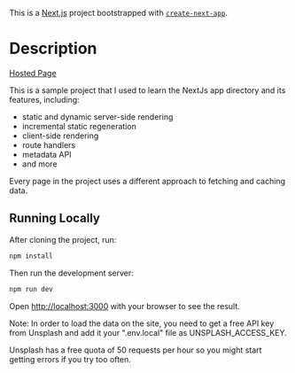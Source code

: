 This is a [Next.js](https://nextjs.org/) project bootstrapped with [`create-next-app`](https://github.com/vercel/next.js/tree/canary/packages/create-next-app).

# Description
[Hosted Page](https://nextjs-image-gallery-eta.vercel.app/)

This is a sample project that I used to learn the NextJs app directory and its features, including:
* static and dynamic server-side rendering
* incremental static regeneration
* client-side rendering
* route handlers
* metadata API
* and more

Every page in the project uses a different approach to fetching and caching data.

## Running Locally

After cloning the project, run:
```bash
npm install
```

Then run the development server:

```bash
npm run dev
```

Open [http://localhost:3000](http://localhost:3000) with your browser to see the result.

Note:
In order to load the data on the site, you need to get a free API key from Unsplash and add it your ".env.local" file as UNSPLASH_ACCESS_KEY.

Unsplash has a free quota of 50 requests per hour so you might start getting errors if you try too often.





